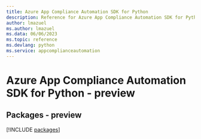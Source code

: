 ```yaml
---
title: Azure App Compliance Automation SDK for Python
description: Reference for Azure App Compliance Automation SDK for Python
author: lmazuel
ms.author: lmazuel
ms.data: 06/06/2023
ms.topic: reference
ms.devlang: python
ms.service: appcomplianceautomation
---
```

# Azure App Compliance Automation SDK for Python - preview
## Packages - preview
[!INCLUDE [packages](app-compliance-automation-index.md)]